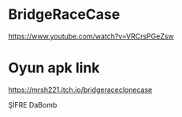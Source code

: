 # BridgeRaceCase

https://www.youtube.com/watch?v=VRCrsPGeZsw

# Oyun apk link

https://mrsh221.itch.io/bridgeraceclonecase

ŞİFRE DaBomb